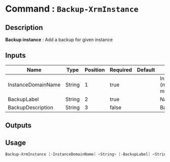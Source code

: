 ﻿# Command : `Backup-XrmInstance` 

## Description

**Backup instance** : Add a backup for given instance

## Inputs

Name|Type|Position|Required|Default|Description
----|----|--------|--------|-------|-----------
InstanceDomainName|String|1|true||Instance domain name (myinstance => myinstance.crm.dynamics1.com)
BackupLabel|String|2|true||Name of the backup
BackupDescription|String|3|false||Backup description

## Outputs

## Usage

```Powershell 
Backup-XrmInstance [-InstanceDomainName] <String> [-BackupLabel] <String> [[-BackupDescription] <String>] [<CommonParameters>]
``` 


